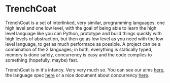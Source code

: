 # TrenchCoat

TrenchCoat is a set of interlinked, very similar, programming languages: one high level and one low level, with the goal of being able to learn the high level language like you can Python, prototype and build things quickly with high levels of abstraction, but then go as low level as you need with the low level language, to get as much performace as possible. A project can be a combination of the 2 languages; in both, everything is statically typed, memory is done safely, concurrency is easy and the code compiles to something (hopefully, maybe) fast.

TrenchCoat is in it's infancy. Very very much so. You can see our aims [here](aims.md), the language spec [here](spec.md) or a nice document about concurrency [here](concurrency.md).
